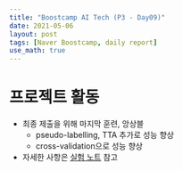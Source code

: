 ```yaml
---
title: "Boostcamp AI Tech (P3 - Day09)"
date: 2021-05-06
layout: post
tags: [Naver Boostcamp, daily report]
use_math: true
---
```


# 프로젝트 활동
* 최종 제출을 위해 마지막 훈련, 앙상블
    * pseudo-labelling, TTA 추가로 성능 향상
    * cross-validation으로 성능 향상
* 자세한 사항은 [실험 노트](https://docs.google.com/spreadsheets/d/1fgz2OTDS8Vzn7plbNVCt062fSE8T-RfWptqRZf9RpV8/edit#gid=0) 참고